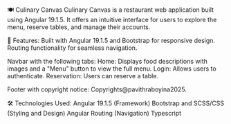 🍽️ Culinary Canvas
Culinary Canvas is a restaurant web application built using Angular 19.1.5. 
It offers an intuitive interface for users to explore the menu, reserve tables, and manage their accounts.

🚀 Features:
Built with Angular 19.1.5 and Bootstrap for responsive design.
Routing functionality for seamless navigation.

Navbar with the following tabs:
Home: Displays food descriptions with images and a "Menu" button to view the full menu.
Login: Allows users to authenticate.
Reservation: Users can reserve a table.

Footer with copyright notice: Copyrights@pavithraboyina2025.

🛠️ Technologies Used:
Angular 19.1.5 (Framework)
Bootstrap and SCSS/CSS (Styling and Design)
Angular Routing (Navigation)
Typescript


